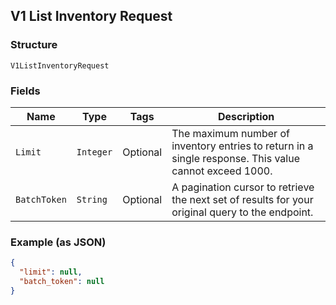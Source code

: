 ## V1 List Inventory Request

### Structure

`V1ListInventoryRequest`

### Fields

| Name | Type | Tags | Description |
|  --- | --- | --- | --- |
| `Limit` | `Integer` | Optional | The maximum number of inventory entries to return in a single response. This value cannot exceed 1000. |
| `BatchToken` | `String` | Optional | A pagination cursor to retrieve the next set of results for your<br>original query to the endpoint. |

### Example (as JSON)

```json
{
  "limit": null,
  "batch_token": null
}
```

